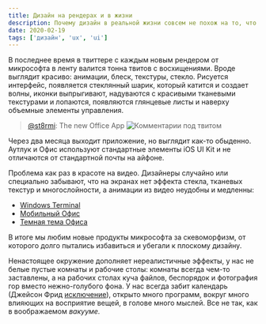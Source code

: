 ```yaml
---
title: Дизайн на рендерах и в жизни
description: Почему дизайн в реальной жизни совсем не похож на то, что на рендерах, дизайнеры что, обманывают нас?
date: 2020-02-19
tags: ['дизайн', 'ux', 'ui']
---
```


В последнее время в твиттере с каждым новым рендером от микрософта в ленту валится тонна твитов с восхищениями. Вроде выглядит красиво: анимации, блеск, текстуры, стекло. Рисуется интерфейс, появляется стеклянный шарик, который катится и создает волны, иконки выпрыгивают, надуваются с красивыми тканевыми текстурами и лопаются, появляются глянцевые листы и наверху объемные элементы управления.

> [@st8rmi](https://twitter.com/st8rmi/status/1230158872528248832): The new Office App
> ![Комментарии под твитом](/images/design-mockups-microsoft-twitter.jpg)

Через два месяца выходит приложение, но выглядит как-то обыденно. Аутлук и Офис используют стандартные элементы iOS UI Kit и не отличаются от стандартной почты на айфоне.

Проблема как раз в красоте на видео. Дизайнеры случайно или специально забывают, что на экранах нет эффекта стекла, тканевых текстур и многослойности, а анимации из видео неудобны и медленны:

- [Windows Terminal](https://www.youtube.com/watch?v=8gw0rXPMMPE)
- [Мобильный Офис](https://www.youtube.com/watch?v=untLDcPPdsw)
- [Темная тема Офиса](https://www.youtube.com/watch?v=E4pFtIybimo&t=9s)

В итоге мы любим новые продукты микрософта за скевоморфизм, от которого долго пытались избавиться и убегали к плоскому дизайну.

Ненастоящее окружение дополняет нереалистичные эффекты, у нас не белые пустые комнаты и рабочие столы: комнаты всегда чем-то заставлены, а на рабочих столах куча файлов, беспорядок и фотография гор вместо нежно-голубого фона. У нас всегда забит календарь (Джейсон Фрид [исключение](https://m.signalvnoise.com/what-my-calendar-looks-like/)), открыто много программ, вокруг много влияющих на восприятие вещей, в голове много мыслей. Все не так, как в воображаемом _вакууме._

